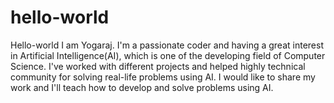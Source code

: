 # hello-world

Hello-world 
  I am Yogaraj. I'm a passionate coder and having a great interest in Artificial Intelligence(AI), which is one of the developing field of Computer Science.
  I've worked with different projects and helped highly technical community for solving real-life problems using AI.
  I would like to share my work and I'll teach how to develop and solve problems using AI.
